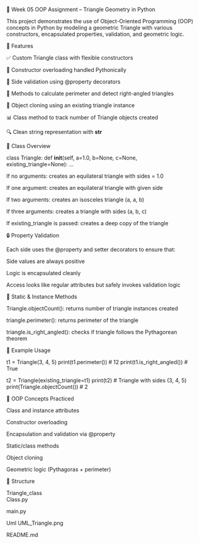 🧮 Week 05 OOP Assignment – Triangle Geometry in Python

This project demonstrates the use of Object-Oriented Programming (OOP) concepts in Python by modeling a geometric Triangle with various constructors, encapsulated properties, validation, and geometric logic.

🚀 Features

✅ Custom Triangle class with flexible constructors

🔁 Constructor overloading handled Pythonically

📏 Side validation using @property decorators

📐 Methods to calculate perimeter and detect right-angled triangles

🧬 Object cloning using an existing triangle instance

📊 Class method to track number of Triangle objects created

🔍 Clean string representation with __str__


🧱 Class Overview

class Triangle:
    def __init__(self, a=1.0, b=None, c=None, existing_triangle=None):
        ...

If no arguments: creates an equilateral triangle with sides = 1.0

If one argument: creates an equilateral triangle with given side

If two arguments: creates an isosceles triangle (a, a, b)

If three arguments: creates a triangle with sides (a, b, c)

If existing_triangle is passed: creates a deep copy of the triangle


🔒 Property Validation

Each side uses the @property and setter decorators to ensure that:

Side values are always positive

Logic is encapsulated cleanly

Access looks like regular attributes but safely invokes validation logic


🔁 Static & Instance Methods

Triangle.objectCount(): returns number of triangle instances created

triangle.perimeter(): returns perimeter of the triangle

triangle.is_right_angled(): checks if triangle follows the Pythagorean theorem


🧪 Example Usage

t1 = Triangle(3, 4, 5)
print(t1.perimeter())              # 12
print(t1.is_right_angled())        # True

t2 = Triangle(existing_triangle=t1)
print(t2)                          # Triangle with sides (3, 4, 5)
print(Triangle.objectCount())      # 2

🎯 OOP Concepts Practiced

Class and instance attributes

Constructor overloading

Encapsulation and validation via @property

Static/class methods

Object cloning

Geometric logic (Pythagoras + perimeter)


📂 Structure

Triangle_class    
     Class.py       

main.py  

Uml 
     UML_Triangle.png  

README.md   
